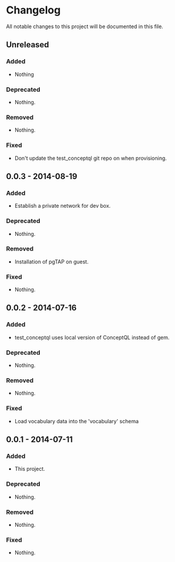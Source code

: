 # Changelog
All notable changes to this project will be documented in this file.

## Unreleased

### Added
- Nothing

### Deprecated
- Nothing.

### Removed
- Nothing.

### Fixed
- Don't update the test_conceptql git repo on when provisioning.


## 0.0.3 - 2014-08-19

### Added
- Establish a private network for dev box.

### Deprecated
- Nothing.

### Removed
- Installation of pgTAP on guest.

### Fixed
- Nothing.


## 0.0.2 - 2014-07-16

### Added
- test_conceptql uses local version of ConceptQL instead of gem.

### Deprecated
- Nothing.

### Removed
- Nothing.

### Fixed
- Load vocabulary data into the 'vocabulary' schema


## 0.0.1 - 2014-07-11

### Added
- This project.

### Deprecated
- Nothing.

### Removed
- Nothing.

### Fixed
- Nothing.

